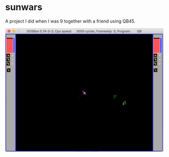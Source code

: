 # sunwars
A project I did when I was 9 together with a friend using QB45.

![Top down, two green outlined ships, health bars on left and right side, rocket icons.](https://github.com/frlnx/sunwars/blob/main/Screenshot%202021-07-10%20at%2008.36.10.png?raw=true "Top down, two green outlined ships, health bars on left and right side, rocket icons.")
